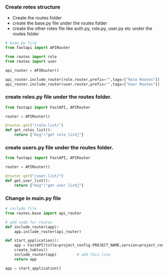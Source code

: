 ### Create rotes structure
* Create the routes folder
* create the base.py file under the routes folder
* create the other rotes file like auth.py, role.py, user.py etc under the routes folder
```python
# base.py file
from fastapi import APIRouter

from routes import role
from routes import user

api_router = APIRouter()

api_router.include_router(role.router,prefix="",tags=["Role Routes"])
api_router.include_router(user.router,prefix="",tags=["User Routes"])
```

### create roles.py file under the routes folder.
```python
from fastapi import FastAPI, APIRouter

router = APIRouter()

@router.get("/role-list/")
def get_roles_list():
    return {"msg":"get role list🚀"}
```

### create users.py file under the routes folder.
```python
from fastapi import FastAPI, APIRouter

router = APIRouter()

@router.get("/user-list/")
def get_user_list():
    return {"msg":"get user list🚀"}
```

### Change in main.py file
```python
# include file
from routes.base import api_router

# add code for routes
def include_router(app):
	app.include_router(api_router)

def start_application():
    app = FastAPI(title=project_config.PROJECT_NAME,version=project_config.PROJECT_VERSION)
    create_tables()
    include_router(app)         # add this line
    return app

app = start_application()

```